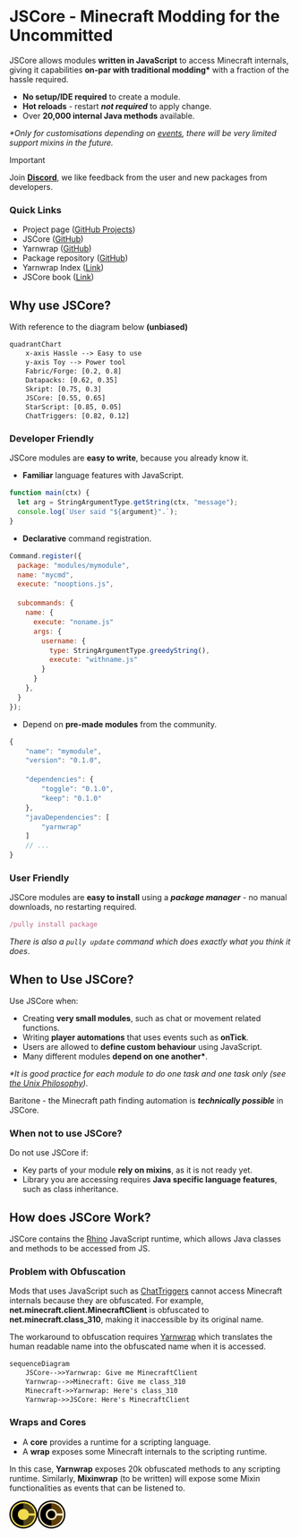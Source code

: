 # JSCore - Minecraft Modding for the Uncommitted

JSCore allows modules **written in JavaScript** to access Minecraft internals, giving it capabilities **on-par with traditional modding\*** with a fraction of the hassle required.

- **No setup/IDE required** to create a module.
- **Hot reloads** - restart **_not required_** to apply change.
- Over **20,000 internal Java methods** available.

_\*Only for customisations depending on [events](https://wiki.fabricmc.net/tutorial:event_index), there will be very limited support mixins in the future._

> [!IMPORTANT]
> Join [**Discord**](https://discord.gg/WAR9aKVFQJ), we like feedback from the user and new packages from developers.

### Quick Links

- Project page ([GitHub Projects](https://github.com/orgs/FabricCore/projects/1/views/2))
- JSCore ([GitHub](https://github.com/FabricCore/JSCore))
- Yarnwrap ([GitHub](https://github.com/FabricCore/yarnwrap))
- Package repository ([GitHub](https://github.com/FabricCore/repo))
- Yarnwrap Index ([Link](https://yarnwrap.siri.ws))
- JSCore book ([Link](https://jscore.siri.ws))

## Why use JSCore?

With reference to the diagram below **(unbiased)**

```mermaid
quadrantChart
    x-axis Hassle --> Easy to use
    y-axis Toy --> Power tool
    Fabric/Forge: [0.2, 0.8]
    Datapacks: [0.62, 0.35]
    Skript: [0.75, 0.3]
    JSCore: [0.55, 0.65]
    StarScript: [0.85, 0.05]
    ChatTriggers: [0.82, 0.12]
```

### Developer Friendly

JSCore modules are **easy to write**, because you already know it.

- **Familiar** language features with JavaScript.

```js
function main(ctx) {
  let arg = StringArgumentType.getString(ctx, "message");
  console.log(`User said "${argument}".`);
}
```

- **Declarative** command registration.

```js
Command.register({
  package: "modules/mymodule",
  name: "mycmd",
  execute: "nooptions.js",

  subcommands: {
    name: {
      execute: "noname.js"
      args: {
        username: {
          type: StringArgumentType.greedyString(),
          execute: "withname.js"
        }
      }
    },
  }
});
```

- Depend on **pre-made modules** from the community.

```js
{
    "name": "mymodule",
    "version": "0.1.0",

    "dependencies": {
        "toggle": "0.1.0",
        "keep": "0.1.0"
    },
    "javaDependencies": [
        "yarnwrap"
    ]
    // ...
}
```

### User Friendly

JSCore modules are **easy to install** using a **_package manager_** - no manual downloads, no restarting required.

```js
/pully install package
```

_There is also a `pully update` command which does exactly what you think it does_.

## When to Use JSCore?

Use JSCore when:

- Creating **very small modules**, such as chat or movement related functions.
- Writing **player automations** that uses events such as **onTick**.
- Users are allowed to **define custom behaviour** using JavaScript.
- Many different modules **depend on one another\***.

_\*It is good practice for each module to do one task and one task only (see [the Unix Philosophy](https://en.wikipedia.org/wiki/Unix_philosophy))_.

Baritone - the Minecraft path finding automation is ***technically possible*** in JSCore.

### When not to use JSCore?

Do not use JSCore if:
- Key parts of your module **rely on mixins**, as it is not ready yet.
- Library you are accessing requires **Java specific language features**, such as class inheritance.

## How does JSCore Work?

JSCore contains the [Rhino](https://rhino.github.io/) JavaScript runtime, which allows Java classes and methods to be accessed from JS.

### Problem with Obfuscation

Mods that uses JavaScript such as [ChatTriggers](https://chattriggers.com/) cannot access Minecraft internals because they are obfuscated. For example, **net.minecraft.client.MinecraftClient** is obfuscated to **net.minecraft.class_310**, making it inaccessible by its original name.

The workaround to obfuscation requires [Yarnwrap](https://github.com/FabricCore/yarnwrap) which translates the human readable name into the obfuscated name when it is accessed.

```mermaid
sequenceDiagram
    JSCore-->>Yarnwrap: Give me MinecraftClient
    Yarnwrap-->>Minecraft: Give me class_310
    Minecraft->>Yarnwrap: Here's class_310
    Yarnwrap->>JSCore: Here's MinecraftClient
```

### Wraps and Cores

- A **core** provides a runtime for a scripting language.
- A **wrap** exposes some Minecraft internals to the scripting runtime.

In this case, **Yarnwrap** exposes 20k obfuscated methods to any scripting runtime. Similarly, **Mixinwrap** (to be written) will expose some Mixin functionalities as events that can be listened to.

<img src="./img/jscore-icon.png" width=50px><img src="./img/yarnwrap-icon.png" width=50px>
